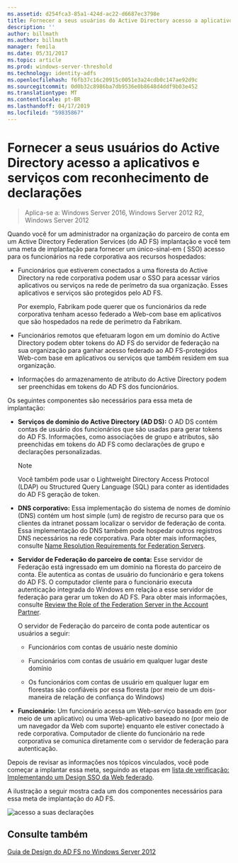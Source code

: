 ```yaml
---
ms.assetid: d254fca3-85a1-424d-ac22-d6687ec3798e
title: Fornecer a seus usuários do Active Directory acesso a aplicativos e serviços com reconhecimento de declarações
description: ''
author: billmath
ms.author: billmath
manager: femila
ms.date: 05/31/2017
ms.topic: article
ms.prod: windows-server-threshold
ms.technology: identity-adfs
ms.openlocfilehash: f6fb37c16c20915c0051e3a24cdb0c147ae92d9c
ms.sourcegitcommit: 0d0b32c8986ba7db9536e0b8648d4ddf9b03e452
ms.translationtype: MT
ms.contentlocale: pt-BR
ms.lasthandoff: 04/17/2019
ms.locfileid: "59835867"
---
```

# <a name="provide-your-active-directory-users-access-to-your-claims-aware-applications-and-services"></a>Fornecer a seus usuários do Active Directory acesso a aplicativos e serviços com reconhecimento de declarações

>Aplica-se a: Windows Server 2016, Windows Server 2012 R2, Windows Server 2012

Quando você for um administrador na organização do parceiro de conta em um Active Directory Federation Services \(do AD FS\) implantação e você tem uma meta de implantação para fornecer um único\-sinal\-em \( SSO\) acesso para os funcionários na rede corporativa aos recursos hospedados:  
  
-   Funcionários que estiverem conectados a uma floresta do Active Directory na rede corporativa podem usar o SSO para acessar vários aplicativos ou serviços na rede de perímetro da sua organização. Esses aplicativos e serviços são protegidos pelo AD FS.  
  
    Por exemplo, Fabrikam pode querer que os funcionários da rede corporativa tenham acesso federado a Web\-com base em aplicativos que são hospedados na rede de perímetro da Fabrikam.  
  
-   Funcionários remotos que efetuaram logon em um domínio do Active Directory podem obter tokens do AD FS do servidor de federação na sua organização para ganhar acesso federado ao AD FS\-protegidos Web\-com base em aplicativos ou serviços que também residem em sua organização.  
  
-   Informações do armazenamento de atributo do Active Directory podem ser preenchidas em tokens do AD FS dos funcionários.  
  
Os seguintes componentes são necessários para essa meta de implantação:  
  
-   **Serviços de domínio do Active Directory \(AD DS\):** O AD DS contém contas de usuário dos funcionários que são usadas para gerar tokens do AD FS. Informações, como associações de grupo e atributos, são preenchidas em tokens do AD FS como declarações de grupo e declarações personalizadas.  
  
    > [!NOTE]  
    > Você também pode usar o Lightweight Directory Access Protocol \(LDAP\) ou Structured Query Language \(SQL\) para conter as identidades do AD FS geração de token.  
  
-   **DNS corporativo:** Essa implementação do sistema de nomes de domínio \(DNS\) contém um host simple \(um\) de registro de recurso para que os clientes da intranet possam localizar o servidor de federação de conta. Essa implementação do DNS também pode hospedar outros registros DNS necessários na rede corporativa. Para obter mais informações, consulte [Name Resolution Requirements for Federation Servers](Name-Resolution-Requirements-for-Federation-Servers.md).  
  
-   **Servidor de Federação do parceiro de conta:** Esse servidor de Federação está ingressado em um domínio na floresta do parceiro de conta. Ele autentica as contas de usuário do funcionário e gera tokens do AD FS. O computador cliente para o funcionário executa autenticação integrada do Windows em relação a esse servidor de federação para gerar um token do AD FS. Para obter mais informações, consulte [Review the Role of the Federation Server in the Account Partner](Review-the-Role-of-the-Federation-Server-in-the-Account-Partner.md).  
  
    O servidor de Federação do parceiro de conta pode autenticar os usuários a seguir:  
  
    -   Funcionários com contas de usuário neste domínio  
  
    -   Funcionários com contas de usuário em qualquer lugar deste domínio  
  
    -   Os funcionários com contas de usuário em qualquer lugar em florestas são confiáveis por essa floresta \(por meio de um dois\-maneira de relação de confiança do Windows\)  
  
-   **Funcionário:** Um funcionário acessa um Web\-serviço baseado em \(por meio de um aplicativo\) ou uma Web\-aplicativo baseado no \(por meio de um navegador da Web com suporte\) enquanto ele estiver conectado à rede corporativa. Computador de cliente do funcionário na rede corporativa se comunica diretamente com o servidor de federação para autenticação.  
  
Depois de revisar as informações nos tópicos vinculados, você pode começar a implantar essa meta, seguindo as etapas em [lista de verificação: Implementando um Design SSO da Web federado](../../ad-fs/deployment/Checklist--Implementing-a-Federated-Web-SSO-Design.md).  
  
A ilustração a seguir mostra cada um dos componentes necessários para essa meta de implantação do AD FS.  
  
![acesso a suas declarações](media/31394ea8-fecb-4372-ac3f-cc3cf566ffc9.gif)  
  
## <a name="see-also"></a>Consulte também
[Guia de Design do AD FS no Windows Server 2012](AD-FS-Design-Guide-in-Windows-Server-2012.md)
